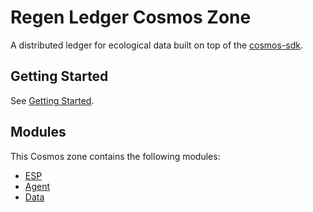 # Regen Ledger Cosmos Zone

A distributed ledger for ecological data built on top of the
[cosmos-sdk](http://github.com/cosmos/cosmos-sdk).

## Getting Started

See [Getting Started](docs/getting_started.md).

## Modules

This Cosmos zone contains the following modules:

* [ESP](x/esp/README.md)
* [Agent](x/agent/README.md)
* [Data](x/data/README.md)
